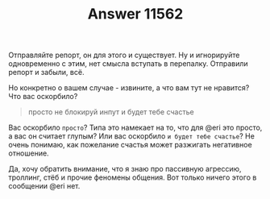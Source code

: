 ﻿---
title: "Answer 11562"
se.owner.user_id: 385867
se.owner.display_name: "Zhenyria"
se.owner.link: "https://ru.meta.stackoverflow.com/users/385867/zhenyria"
se.answer_id: 11562
se.question_id: 11561
se.post_type: answer
se.is_accepted: True
---
<p>Отправляйте репорт, он для этого и существует. Ну и игнорируйте одновременно с этим, нет смысла вступать в перепалку. Отправили репорт и забыли, всё.</p>
<p>Но конкретно о вашем случае - извините, а что вам тут не нравится? Что вас оскорбило?</p>
<blockquote>
<p>просто не блокируй инпут и будет тебе счастье</p>
</blockquote>
<p>Вас оскорбило <code>просто</code>? Типа это намекает на то, что для @eri это просто, а вас он считает глупым? Или вас оскорбило <code>и будет тебе счастье</code>? Не очень понимаю, как пожелание счастья может разжигать негативное отношение.</p>
<p>Да, хочу обратить внимание, что я знаю про пассивную агрессию, троллинг, стёб и прочие феномены общения. Вот только ничего этого в сообщении @eri нет.</p>
